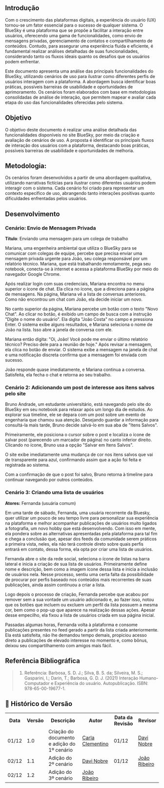 ## Introdução 

Com o crescimento das plataformas digitais, a experiência do usuário (UX) tornou-se um fator essencial para o sucesso de qualquer sistema. O BlueSky é uma plataforma que se propõe a facilitar a interação entre usuários, oferecendo uma gama de funcionalidades, como envio de mensagens privadas, gerenciamento de contatos e compartilhamento de conteúdos. Contudo, para assegurar uma experiência fluida e eficiente, é fundamental realizar análises detalhadas de suas funcionalidades, considerando tanto os fluxos ideais quanto os desafios que os usuários podem enfrentar.

Este documento apresenta uma análise das principais funcionalidades do BlueSky, utilizando cenários de uso para ilustrar como diferentes perfis de usuários interagem com a plataforma. A abordagem busca identificar boas práticas, possíveis barreiras de usabilidade e oportunidades de aprimoramento. Os cenários foram elaborados com base em metodologias consolidadas de análise de interação, que permitem mapear e avaliar cada etapa do uso das funcionalidades oferecidas pelo sistema.

## Objetivo

O objetivo deste documento é realizar uma análise detalhada das funcionalidades disponíveis no site BlueSky, por meio da criação e avaliação de cenários de uso. A proposta é identificar os principais fluxos de interação dos usuários com a plataforma, destacando boas práticas, possíveis barreiras de usabilidade e oportunidades de melhoria.

## Metodologia: 

Os cenários foram desenvolvidos a partir de uma abordagem qualitativa, utilizando narrativas fictícias para ilustrar como diferentes usuários podem interagir com o sistema. Cada cenário foi criado para representar um contexto específico de uso, abrangendo tanto interações positivas quanto dificuldades enfrentadas pelos usuários.


## Desenvolvimento

### **Cenário: Envio de Mensagem Privada**

**Título**: Enviando uma mensagem para um colega de trabalho

Mariana, uma engenheira ambiental que utiliza o BlueSky para se comunicar com colegas de equipe, percebe que precisa enviar uma mensagem privada urgente para João, seu colega responsável por um relatório técnico. Mariana, que está trabalhando remotamente, pega seu notebook, conecta-se à internet e acessa a plataforma BlueSky por meio do navegador Google Chrome.

Após realizar login com suas credenciais, Mariana encontra no menu superior o ícone de chat. Ela clica no ícone, que a direciona para a página de mensagens. Na página, Mariana vê a lista de conversas anteriores. Como não encontrou um chat com João, ela decide iniciar um novo.

No canto superior da página, Mariana percebe um botão com o texto "Novo Chat". Ao clicar no botão, é exibido um campo de busca com a instrução "Digite o nome do usuário". Ela digita "João Costa" no campo e pressiona Enter. O sistema exibe alguns resultados, e Mariana seleciona o nome de João na lista. Isso abre a janela de conversa com ele.

Mariana então digita: "Oi, João! Você pode me enviar o último relatório técnico? Preciso dele para a reunião de hoje." Após revisar a mensagem, ela clica no botão de enviar. O sistema exibe a mensagem na janela de chat e uma notificação discreta confirma que a mensagem foi enviada com sucesso.

João responde quase imediatamente, e Mariana continua a conversa. Satisfeita, ela fecha o chat e retorna ao seu trabalho.


### **Cenário 2: Adicionando um post de interesse aos itens salvos pelo site**

Bruno Andrade, um estudante universitário, está navegando pelo site do BlueSky em seu notebook para relaxar após um longo dia de estudos. Ao explorar sua timeline, ele se depara com um post sobre um evento de engenharia que chamou sua atenção. Desejando guardar a informação para consultá-la mais tarde, Bruno decide salvá-lo em sua aba de "Itens Salvos".

Primeiramente, ele posiciona o cursor sobre o post e localiza o ícone de salvar post (parecendo um marcador de página) no canto inferior direito. Clicando no ícone, Bruno usa a opção "Salvar em Itens Salvos".

O site exibe imediatamente uma mudança de cor nos itens salvos que vai de transparente para azul, confirmando assim que a ação foi feita e registrada ao sistema. 

Com a confirmação de que o post foi salvo, Bruno retorna à timeline para continuar navegando por outros conteúdos.

### **Cenário 3: Criando uma lista de usuários**

**Atores:** Fernanda (usuária comum)

Em uma tarde de sábado, Fernanda, uma usuária recorrente da Bluesky, quer utilizar um pouco de seu tempo livre para personalizar sua experiência na plataforma e melhor acompanhar publicações de usuários muito ligados a fotografia, um novo hobby que está desenvolvendo. Com isso em mente, ela pondera sobre as alternativas apresentadas pela plataforma para tal fim e chega a conclusão que, apesar dos feeds da comunidade serem práticos a primeira vista, neles, ela não terá controle direto sobre quais perfis entrará em contato, dessa forma, ela opta por criar uma lista de usuários.

Fernanda abre o site da rede social, seleciona o ícone de listas na barra lateral e inicia a criação de sua lista de usuários. Primeiramente define nome e descrição, bem como a imagem ícone dessa lista e inicia a inclusão de usuários nela. Nesse processo, sentiu uma certa falta da possibilidade de procurar por perfis baseado nos conteúdos mais recorrentes de suas publicações, ainda assim continuou a criar a lista.

Logo depois o processo de criação, Fernanda percebe que acabou por remover sem a sua vontade um usuário adicionado e, ao fazer isso, notou que os botões que incluem ou excluem um perfil da lista possuem a mesma cor, bem como o pop-up que aparece na realização dessas ações. Apesar desse empecilho, ela fixou a lista de usuários criada em sua página inicial. 

Passadas algumas horas, Fernanda volta à plataforma e consome publicações presentes no feed gerado a partir da lista criada anteriormente. Ela está satisfeita, não lhe demandou tempo demais, propiciou acesso direto a publicações de elevado interesse no momento e, como bônus, deixou seu compartilhamento com amigos mais fácil. 

## Referência Bibliográfica

> 1. <a name="1"></a>Referência: Barbosa, S. D. J.; Silva, B. S. da; Silveira, M. S.; Gasparini, I.; Darin, T.; Barbosa, G. D. J. (2021) Interação Humano-Computador e Experiência do usuário.
Autopublicação. ISBN: 978-65-00-19677-1.


## :round_pushpin: Histórico de Versão 

<div align="center">
    <table>
        <tr>
            <th>Data</th>
            <th>Versão</th>
            <th>Descrição</th>
            <th>Autor</th>
            <th>Data da Revisão</th>
            <th>Revisor</th>
        </tr>
        <tr>
            <td>01/12</td>
            <td>1.0</td>
            <td>Criação do documento e adição do 1º cenário</td>
            <td><a href="https://github.com/ccarlaa">Carla Clementino</a></td>
            <td>01/12</td>
            <td><a href="https://github.com/Jagaima">Davi Nobre </a></td>
        </tr>
        <tr>
            <td>02/12</td>
            <td>1.1</td>
            <td> Adição do 2º cenário</td>
            <td><a href="https://github.com/Jagaima">Davi Nobre</a></td>
            <td>01/12</td>
            <td><a href="https://github.com/Joa0V">João Ribeiro</a></td>
        </tr>
        <tr>
            <td>02/12</td>
            <td>1.2</td>
            <td> Adição do 3º cenário</td>
            <td><a href="https://github.com/Joa0V">João Ribeiro</a></td>
            <td></td>
            <td><a></a></td>
        </tr>
    </table>
</div>